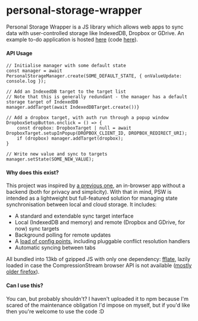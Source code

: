 # personal-storage-wrapper

Personal Storage Wrapper is a JS library which allows web apps to sync data with user-controlled storage like IndexedDB, Dropbox or GDrive. An example to-do application is hosted [here](https://athenodoros.github.io/personal-storage-wrapper/) (code [here](https://github.com/Athenodoros/personal-storage-wrapper/blob/main/personal-storage-wrapper-example/src/application/index.tsx)).

#### API Usage

```
// Initialise manager with some default state
const manager = await PersonalStorageManager.create(SOME_DEFAULT_STATE, { onValueUpdate: console.log });

// Add an IndexedDB target to the target list
// Note that this is generally redundant - the manager has a default storage target of IndexedDB
manager.addTarget(await IndexedDBTarget.create())}

// Add a dropbox target, with auth run through a popup window
DropboxSetupButton.onclick = () => {
    const dropbox: DropboxTarget | null = await DropboxTarget.setupInPopup(DROPBOX_CLIENT_ID, DROPBOX_REDIRECT_URI);
    if (dropbox) manager.addTarget(dropbox);
}

// Write new value and sync to targets
manager.setState(SOME_NEW_VALUE);
```

#### Why does this exist?

This project was inspired by [a previous one](https://github.com/Athenodoros/TopHat), an in-browser app without a backend (both for privacy and simplicity). With that in mind, PSW is intended as a lightweight but full-featured solution for managing state synchronisation between local and cloud storage. It includes:
- A standard and extendable sync target interface
- Local (IndexedDB and memory) and remote (Dropbox and GDrive, for now) sync targets
- Background polling for remote updates
- A [load of config points](https://github.com/Athenodoros/personal-storage-wrapper/blob/main/personal-storage-wrapper/src/manager/types/config.ts), including pluggable conflict resolution handlers
- Automatic syncing between tabs

All bundled into 13kb of gzipped JS with only one dependency: [fflate](https://www.npmjs.com/package/fflate), lazily loaded in case the CompressionStream browser API is not available ([mostly older firefox](https://caniuse.com/?search=compressionstream)).

#### Can I use this?

You can, but probably shouldn't? I haven't uploaded it to npm because I'm scared of the maintenance obligation I'd impose on myself, but if you'd like then you're welcome to use the code :D
